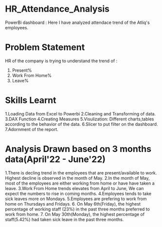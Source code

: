 # HR_Attendance_Analysis
PowerBi dashboard : Here I have analyzed attendace trend of the Atliq's employees. 


# Problem Statement
HR of the company is trying to understand the trend of :
1. Present%
2. Work From Home%
3. Leave%

# Skills Learnt
1.Loading Data from Excel to Powerbi
2.Cleaning and Transforming of data.
3.DAX Function
4.Creating Measures
5.Visulization: Different charts,tables according to the behavior of the data.
6.Slicer to put filter on the dashboard.
7.Adornment of the report.

# Analysis Drawn based on 3 months data(April'22 - June'22)
1.There is decling trend in the employees that are present/available to work. Highest decline is observed in the month of May.
2.In the month of May, most of the employees are either working from home or have have taken a leave.
3.Work From Home trends elevates from April to June, We can expect the numbers to rise in coming months.
4.Employees tends to take sick leaves more on Mondays.
5.Employees are prefering to work from home on Thursdays and Fridays.
6. On May 6th(Friday), the highest percentage of working staff (23%) in the past three months preferred to work from home.
7. On May 30th(Monday), the highest percentage of staff(5.42%) had taken sick leave in the past three months.
